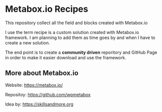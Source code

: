# Metabox.io Recipes
This repository collect all the field and blocks created with Metabox.io

I use the term recipe is a custom solution created with Metabox.io framework. I am planning to add them as time goes by and when I have to create a new solution.

The end point is to create a **community driven** reporitory and GitHub Page in order to make it easier download and use the framework.

## More about Metabox.io
Website: https://metabox.io/

Repositoy: https://github.com/wpmetabox

Idea by: https://skillsandmore.org
